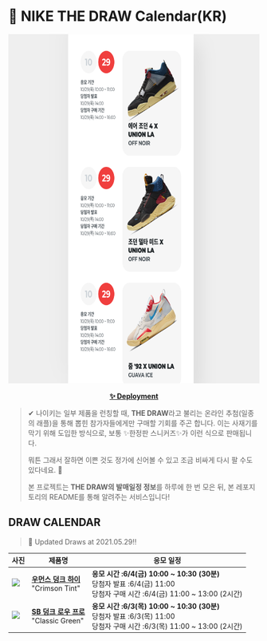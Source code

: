 # 👟 NIKE THE DRAW Calendar(KR)

<div align="center">
  <a href="https://junhoyeo.github.io/NIKE-THE-DRAW-Calendar/">
    <img src="./docs/images/preview.png" alt="Preview image of deployed application" height="700px" width="700px" />
  </a>
</div>

<p align="center">
  <a href="https://junhoyeo.github.io/NIKE-THE-DRAW-Calendar/">
    <strong>✨ Deployment</strong>
  </a>
</p>

> ✔ 나이키는 일부 제품을 런칭할 때, **THE DRAW**라고 불리는 온라인 추첨(일종의 래플)을 통해 뽑힌 참가자들에게만 구매할 기회를 주곤 합니다. 이는 사재기를 막기 위해 도입한 방식으로, 보통 ✨한정판 스니커즈✨가 이런 식으로 판매됩니다.
>
> 뭐튼 그래서 잘하면 이쁜 것도 정가에 신어볼 수 있고 조금 비싸게 다시 팔 수도 있다네요. 🤭
>
> 본 프로젝트는 **THE DRAW의 발매일정 정보**를 하루에 한 번 모은 뒤, 본 레포지토리의 README를 통해 알려주는 서비스입니다!

## DRAW CALENDAR

<!-- DRAW CALENDAR: START -->

> 👟 Updated Draws at 2021.05.29‼️

| 사진 | 제품명 | 응모 일정 |
| --- | ---- | ------- |
| <img src="https://static-breeze.nike.co.kr/kr/ko_kr/cmsstatic/product/DD1869-104/79e52909-974e-47fa-a77a-192d7cff58b5_primary.jpg?snkrBrowse" width="256" /> | <a href="https://www.nike.com/kr/launch/t/women/fw/nike-sportswear/DD1869-104/exvk31/w-nike-dunk-high"><strong>우먼스 덩크 하이</strong><br /></a> "Crimson Tint" | <strong>응모 시간 :6/4(금) 10:00 ~ 10:30 (30분)</strong><br />당첨자 발표 :6/4(금) 11:00<br />당첨자 구매 시간 :6/4(금) 11:00 ~ 13:00 (2시간) |
| <img src="https://static-breeze.nike.co.kr/kr/ko_kr/cmsstatic/product/BQ6817-302/b2135044-fce5-4c4c-8943-361e2498365c_primary.jpg?snkrBrowse" width="256" /> | <a href="https://www.nike.com/kr/launch/t/adult-unisex/fw/action-outdoor/BQ6817-302/axvi66/nike-sb-dunk-low-pro"><strong>SB 덩크 로우 프로</strong><br /></a> "Classic Green" | <strong>응모 시간 :6/3(목) 10:00 ~ 10:30 (30분)</strong><br />당첨자 발표 :6/3(목) 11:00<br />당첨자 구매 시간 :6/3(목) 11:00 ~ 13:00 (2시간) |

<!-- DRAW CALENDAR: END -->
